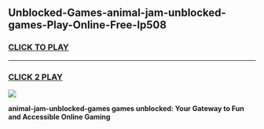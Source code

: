 
## Unblocked-Games-animal-jam-unblocked-games-Play-Online-Free-lp508
<h3>
<a href="https://premium76.site?title=animal-jam-unblocked-games&ref=26A">CLICK TO PLAY</a></h3>
<hr>

<h3>
<a href="https://premium76.site?title=animal-jam-unblocked-games&ref=26A">CLICK 2 PLAY</a>
  
</h3>

<a href="https://premium76.site?title=animal-jam-unblocked-games&ref=26A"><img src="https://clearcache.store/games.png"></a>


**animal-jam-unblocked-games games unblocked: Your Gateway to Fun and Accessible Online Gaming**
